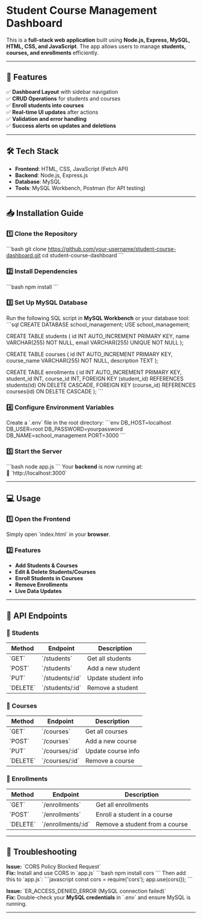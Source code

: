 # **Student Course Management Dashboard**

This is a **full-stack web application** built using **Node.js, Express, MySQL, HTML, CSS, and JavaScript**. The app allows users to manage **students, courses, and enrollments** efficiently.

---

## **🚀 Features**
✅ **Dashboard Layout** with sidebar navigation  
✅ **CRUD Operations** for students and courses  
✅ **Enroll students into courses**  
✅ **Real-time UI updates** after actions  
✅ **Validation and error handling**  
✅ **Success alerts on updates and deletions**  

---

## **🛠 Tech Stack**
- **Frontend**: HTML, CSS, JavaScript (Fetch API)  
- **Backend**: Node.js, Express.js  
- **Database**: MySQL  
- **Tools**: MySQL Workbench, Postman (for API testing)  

---

## **📥 Installation Guide**
### **1️⃣ Clone the Repository**
\`\`\`bash
git clone https://github.com/your-username/student-course-dashboard.git
cd student-course-dashboard
\`\`\`

### **2️⃣ Install Dependencies**
\`\`\`bash
npm install
\`\`\`

### **3️⃣ Set Up MySQL Database**
Run the following SQL script in **MySQL Workbench** or your database tool:
\`\`\`sql
CREATE DATABASE school_management;
USE school_management;

CREATE TABLE students (
    id INT AUTO_INCREMENT PRIMARY KEY,
    name VARCHAR(255) NOT NULL,
    email VARCHAR(255) UNIQUE NOT NULL
);

CREATE TABLE courses (
    id INT AUTO_INCREMENT PRIMARY KEY,
    course_name VARCHAR(255) NOT NULL,
    description TEXT
);

CREATE TABLE enrollments (
    id INT AUTO_INCREMENT PRIMARY KEY,
    student_id INT,
    course_id INT,
    FOREIGN KEY (student_id) REFERENCES students(id) ON DELETE CASCADE,
    FOREIGN KEY (course_id) REFERENCES courses(id) ON DELETE CASCADE
);
\`\`\`

### **4️⃣ Configure Environment Variables**
Create a \`.env\` file in the root directory:
\`\`\`env
DB_HOST=localhost
DB_USER=root
DB_PASSWORD=yourpassword
DB_NAME=school_management
PORT=3000
\`\`\`

### **5️⃣ Start the Server**
\`\`\`bash
node app.js
\`\`\`
Your **backend** is now running at:  
📍 \`http://localhost:3000\`

---

## **💻 Usage**
### **1️⃣ Open the Frontend**
Simply open \`index.html\` in your **browser**.

### **2️⃣ Features**
- **Add Students & Courses**
- **Edit & Delete Students/Courses**
- **Enroll Students in Courses**
- **Remove Enrollments**
- **Live Data Updates**

---

## **📡 API Endpoints**
### **📌 Students**
| Method | Endpoint            | Description            |
|--------|---------------------|------------------------|
| \`GET\`  | \`/students\`         | Get all students      |
| \`POST\` | \`/students\`         | Add a new student     |
| \`PUT\`  | \`/students/:id\`     | Update student info   |
| \`DELETE\` | \`/students/:id\`  | Remove a student      |

### **📌 Courses**
| Method | Endpoint            | Description            |
|--------|---------------------|------------------------|
| \`GET\`  | \`/courses\`          | Get all courses       |
| \`POST\` | \`/courses\`          | Add a new course      |
| \`PUT\`  | \`/courses/:id\`      | Update course info    |
| \`DELETE\` | \`/courses/:id\`   | Remove a course       |

### **📌 Enrollments**
| Method | Endpoint             | Description               |
|--------|----------------------|---------------------------|
| \`GET\`  | \`/enrollments\`       | Get all enrollments       |
| \`POST\` | \`/enrollments\`       | Enroll a student in a course |
| \`DELETE\` | \`/enrollments/:id\` | Remove a student from a course |

---

## **🐞 Troubleshooting**
**Issue:** \`CORS Policy Blocked Request\`  
**Fix:** Install and use CORS in \`app.js\`
\`\`\`bash
npm install cors
\`\`\`
Then add this to \`app.js\`:
\`\`\`javascript
const cors = require('cors');
app.use(cors());
\`\`\`

**Issue:** \`ER_ACCESS_DENIED_ERROR (MySQL connection failed)\`  
**Fix:** Double-check your **MySQL credentials** in \`.env\` and ensure MySQL is running.

---


